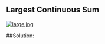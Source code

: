 ## Largest Continuous Sum

[![large.jpg](https://s9.postimg.org/6aior6b8f/large.jpg)](https://postimg.org/image/g7tpk8iu3/)

##Solution:
